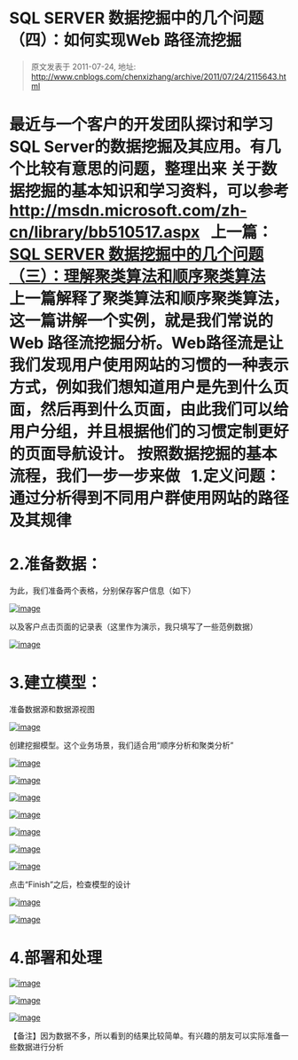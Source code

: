 # SQL SERVER 数据挖掘中的几个问题（四）：如何实现Web 路径流挖掘 
> 原文发表于 2011-07-24, 地址: http://www.cnblogs.com/chenxizhang/archive/2011/07/24/2115643.html 


最近与一个客户的开发团队探讨和学习SQL Server的数据挖掘及其应用。有几个比较有意思的问题，整理出来 关于数据挖掘的基本知识和学习资料，可以参考<http://msdn.microsoft.com/zh-cn/library/bb510517.aspx>   上一篇：[SQL SERVER 数据挖掘中的几个问题（三）：理解聚类算法和顺序聚类算法](http://www.cnblogs.com/chenxizhang/archive/2011/07/24/2115331.html)   上一篇解释了聚类算法和顺序聚类算法，这一篇讲解一个实例，就是我们常说的Web 路径流挖掘分析。Web路径流是让我们发现用户使用网站的习惯的一种表示方式，例如我们想知道用户是先到什么页面，然后再到什么页面，由此我们可以给用户分组，并且根据他们的习惯定制更好的页面导航设计。 按照数据挖掘的基本流程，我们一步一步来做   1.定义问题：通过分析得到不同用户群使用网站的路径及其规律
=============================

 2.准备数据：
=======

 为此，我们准备两个表格，分别保存客户信息（如下）

 [![image](./images/2115643-20110724223657745.png "image")](http://images.cnblogs.com/cnblogs_com/chenxizhang/201107/201107242236555469.png)

 以及客户点击页面的记录表（这里作为演示，我只填写了一些范例数据）

 [![image](./images/2115643-20110724223704608.png "image")](http://images.cnblogs.com/cnblogs_com/chenxizhang/201107/201107242237011461.png)

 3.建立模型：
=======

 准备数据源和数据源视图

 [![image](./images/2115643-201107242237067279.png "image")](http://images.cnblogs.com/cnblogs_com/chenxizhang/201107/201107242237059919.png)

 创建挖掘模型。这个业务场景，我们适合用“顺序分析和聚类分析”

 [![image](./images/2115643-201107242237091932.png "image")](http://images.cnblogs.com/cnblogs_com/chenxizhang/201107/201107242237084082.png)

 [![image](./images/2115643-201107242237136029.png "image")](http://images.cnblogs.com/cnblogs_com/chenxizhang/201107/201107242237115322.png)

 [![image](./images/2115643-201107242237195925.png "image")](http://images.cnblogs.com/cnblogs_com/chenxizhang/201107/201107242237155515.png)

 [![image](./images/2115643-201107242237265689.png "image")](http://images.cnblogs.com/cnblogs_com/chenxizhang/201107/201107242237227264.png)

 [![image](./images/2115643-201107242237299362.png "image")](http://images.cnblogs.com/cnblogs_com/chenxizhang/201107/201107242237272002.png)

 [![image](./images/2115643-201107242237319097.png "image")](http://images.cnblogs.com/cnblogs_com/chenxizhang/201107/201107242237309263.png)

 [![image](./images/2115643-201107242237353336.png "image")](http://images.cnblogs.com/cnblogs_com/chenxizhang/201107/201107242237333949.png)

 点击“Finish”之后，检查模型的设计

 [![image](./images/2115643-20110724223737663.png "image")](http://images.cnblogs.com/cnblogs_com/chenxizhang/201107/201107242237362157.png)

 [![image](./images/2115643-201107242237411695.png "image")](http://images.cnblogs.com/cnblogs_com/chenxizhang/201107/201107242237381054.png)

 4.部署和处理
=======

 [![image](./images/2115643-201107242237434495.png "image")](http://images.cnblogs.com/cnblogs_com/chenxizhang/201107/201107242237421563.png)

 [![image](./images/2115643-20110724223747511.png "image")](http://images.cnblogs.com/cnblogs_com/chenxizhang/201107/201107242237455726.png)

 [![image](./images/2115643-201107242237523472.png "image")](http://images.cnblogs.com/cnblogs_com/chenxizhang/201107/201107242237481426.png)

 【备注】因为数据不多，所以看到的结果比较简单。有兴趣的朋友可以实际准备一些数据进行分析

















